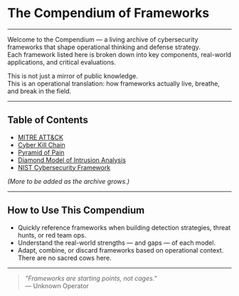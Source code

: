 # The Compendium of Frameworks

---

Welcome to the Compendium — a living archive of cybersecurity frameworks that shape operational thinking and defense strategy.  
Each framework listed here is broken down into key components, real-world applications, and critical evaluations.

This is not just a mirror of public knowledge.  
This is an operational translation: how frameworks actually live, breathe, and break in the field.

---

## Table of Contents

- [MITRE ATT&CK](./MITRE_ATTCK.md)
- [Cyber Kill Chain](./Cyber_Kill_Chain.md)
- [Pyramid of Pain](./Pyramid_of_Pain.md)
- [Diamond Model of Intrusion Analysis](./Diamond_Model.md)
- [NIST Cybersecurity Framework](./NIST_CSF.md)

*(More to be added as the archive grows.)*

---

## How to Use This Compendium

- Quickly reference frameworks when building detection strategies, threat hunts, or red team ops.
- Understand the real-world strengths — and gaps — of each model.
- Adapt, combine, or discard frameworks based on operational context. There are no sacred cows here.

---

> *"Frameworks are starting points, not cages."*  
> — Unknown Operator

